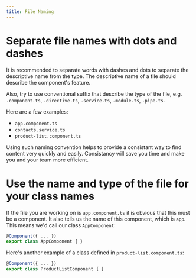 ```yaml
---
title: File Naming
---
```

# Separate file names with dots and dashes

It is recommended to separate words with dashes and dots to separate the descriptive name from the type. The descriptive name of a file should describe the component's feature.

Also, try to use conventional suffix that describe the type of the file, e.g. `.component.ts`, `.directive.ts`, `.service.ts`, `.module.ts`, `.pipe.ts`.

Here are a few examples:

* `app.component.ts`
* `contacts.service.ts`
* `product-list.component.ts`

Using such naming convention helps to provide a consistant way to find content very quickly and easily. Consistancy will save you time and make you and your team more efficient.

# Use the name and type of the file for your class names

If the file you are working on is `app.component.ts` it is obvious that this must be a component. It also tells us the name of this component, which is `app`. This means we'd call our class `AppComponent`:

```ts
@Component({ ... })
export class AppComponent { }
```

Here's another example of a class defined in `product-list.component.ts`:

```ts
@Component({ ... })
export class ProductListComponent { }
```
